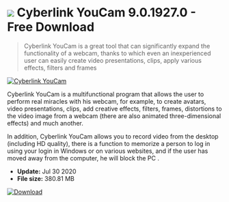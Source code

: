 # ![](https://cdn.softexe.net/static/icon/c/cyberlink-youcam-1728.png) Cyberlink YouCam 9.0.1927.0 - Free Download

> Cyberlink YouCam is a great tool that can significantly expand the functionality of a webcam, thanks to which even an inexperienced user can easily create video presentations, clips, apply various effects, filters and frames

[![Cyberlink YouCam](https:https://tse1.mm.bing.net/th?id=OIP.eSV2DvaZfUd16Ci_w7lwkgHaIi&pid=Api)](https://softexe.net/win/internet/webcam/cyberlink-youcam:pgbh.html)

Cyberlink YouCam is a multifunctional program that allows the user to perform real miracles with his webcam, for example, to create avatars, video presentations, clips, add creative effects, filters, frames, distortions to the video image from a webcam (there are also animated three-dimensional effects) and much another.

In addition, Cyberlink YouCam allows you to record video from the desktop (including HD quality), there is a function to memorize a person to log in using your login in Windows or on various websites, and if the user has moved away from the computer, he will block the PC .


- **Update:** Jul 30 2020
- **File size:** 380.81 MB

[![Download](https://cdn.softexe.net/static/img/download.png)](https://softexe.net/win/internet/webcam/cyberlink-youcam:pgbh.html)

